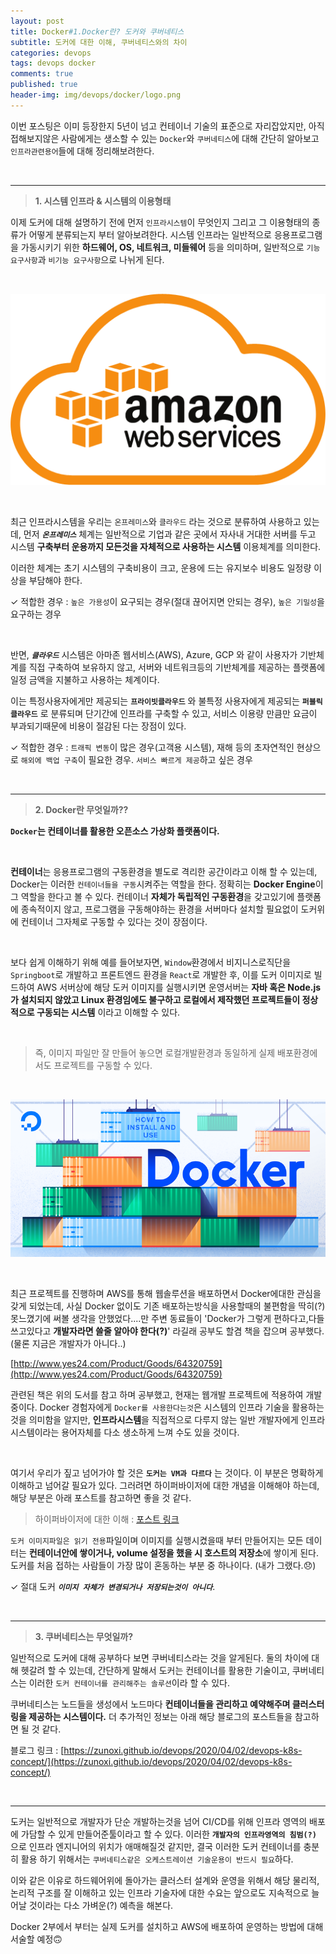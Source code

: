 ```yaml
---
layout: post
title: Docker#1.Docker란? 도커와 쿠버네티스
subtitle: 도커에 대한 이해, 쿠버네티스와의 차이
categories: devops
tags: devops docker
comments: true
published: true
header-img: img/devops/docker/logo.png
---
```


이번 포스팅은 이미 등장한지 5년이 넘고 컨테이너 기술의 표준으로 자리잡았지만, 아직 접해보지않은 사람에게는 생소할 수 있는 `Docker`와 `쿠버네티스`에 대해 간단히 알아보고 `인프라관련용어`들에 대해 정리해보려한다.

<br>

---

 
> **1\. 시스템 인프라 & 시스템의 이용형태**

이제 도커에 대해 설명하기 전에 먼저 `인프라시스템`이 무엇인지 그리고 그 이용형태의 종류가 어떻게 분류되는지 부터 알아보려한다. 시스템 인프라는 일반적으로 응용프로그램을 가동시키기 위한 **하드웨어, OS, 네트워크, 미들웨어** 등을 의미하며, 일반적으로 `기능 요구사항`과 `비기능 요구사항`으로 나뉘게 된다.

<br>

![그림2](/assets/img/devops/docker/docker2.png)

<br>

최근 인프라시스템을 우리는 `온프레미스`와 `클라우드` 라는 것으로 분류하여 사용하고 있는데, 먼저 ***`온프레미스`*** 체계는 일반적으로 기업과 같은 곳에서 자사내 거대한 서버를 두고 시스템 **구축부터 운용까지 모든것을 자체적으로 사용하는 시스템** 이용체계를 의미한다.

이러한 체계는 초기 시스템의 구축비용이 크고, 운용에 드는 유지보수 비용도 일정량 이상을 부담해야 한다.

✓ 적합한 경우 : `높은 가용성`이 요구되는 경우(절대 끊어지면 안되는 경우), `높은 기밀성`을 요구하는 경우

<br>

반면, ***`클라우드`*** 시스템은 아마존 웹서비스(AWS), Azure, GCP 와 같이 사용자가 기반체계를 직접 구축하여 보유하지 않고, 서버와 네트워크등의 기반체계를 제공하는 플랫폼에 일정 금액을 지불하고 사용하는 체계이다. 

이는 특정사용자에게만 제공되는 **`프라이빗클라우드`** 와 불특정 사용자에게 제공되는 **`퍼블릭클라우드`** 로 분류되며 단기간에 인프라를 구축할 수 있고, 서비스 이용량 만큼만 요금이 부과되기때문에 비용이 절감된 다는 장점이 있다.

✓ 적합한 경우 : `트래픽 변동`이 많은 경우(고객용 시스템), 재해 등의 초자연적인 현상으로 `해외에 백업 구축`이 필요한 경우. `서비스 빠르게 제공`하고 싶은 경우

<br>



---

> **2\. Docker란 무엇일까??**

**`Docker`는 컨테이너를 활용한 오픈소스 가상화 플랫폼이다.**

<br>

**컨테이너**는 응용프로그램의 구동환경을 별도로 격리한 공간이라고 이해 할 수 있는데, Docker는 이러한 `컨테이너들을 구동`시켜주는 역할을 한다. 정확히는 **Docker Engine**이 그 역할을 한다고 볼 수 있다. 컨테이너 **자체가 독립적인 구동환경**을 갖고있기에 플랫폼에 종속적이지 않고, 프로그램을 구동해야하는 환경을 서버마다 설치할 필요없이 도커위에 컨테이너 그자체로 구동할 수 있다는 것이 장점이다.

<br>

보다 쉽게 이해하기 위해 예를 들어보자면, `Window`환경에서 비지니스로직단을 `Springboot`로 개발하고 프론트엔드 환경을 `React`로 개발한 후, 이를 도커 이미지로 빌드하여 AWS 서버상에 해당 도커 이미지를 실행시키면 운영서버는 **자바 혹은 Node.js가 설치되지 않았고 Linux 환경임에도 불구하고 로컬에서 제작했던 프로젝트들이 정상적으로 구동되는 시스템** 이라고 이해할 수 있다.

<br>

> 즉, 이미지 파일만 잘 만들어 놓으면 로컬개발환경과 동일하게 실제 배포환경에서도 프로젝트를 구동할 수 있다.

<br>

![그림1](/assets/img/devops/docker/docker1.png)

<br>

최근 프로젝트를 진행하며 AWS를 통해 웹솔루션을 배포하면서 Docker에대한 관심을 갖게 되었는데, 사실 Docker 없이도 기존 배포하는방식을 사용할때의 불편함을 딱히(?) 못느꼈기에 써볼 생각을 안했었다....만 주변 동료들이 'Docker가 그렇게 편하다고,다들 쓰고있다고 **개발자라면 쓸줄 알아야 한다(?)**' 라길래 공부도 할겸 책을 잡으며 공부했다. (물론 지금은 개발자가 아니다..)

[http://www.yes24.com/Product/Goods/64320759](http://www.yes24.com/Product/Goods/64320759)


관련된 책은 위의 도서를 참고 하며 공부했고, 현재는 웹개발 프로젝트에 적용하여 개발중이다. Docker 경험자에게 `Docker를 사용한다는것`은 시스템의 인프라 기술을 활용하는것을 의미함을 알지만, **인프라시스템**을 직접적으로 다루지 않는 일반 개발자에게 인프라 시스템이라는 용어자체를 다소 생소하게 느껴 수도 있을 것이다.

<br>


여기서 우리가 짚고 넘어가야 할 것은 **`도커는 VM과 다르다`** 는 것이다. 이 부분은 명확하게 이해하고 넘어갈 필요가 있다. 그러려면 하이퍼바이저에 대한 개념을 이해해야 하는데, 해당 부분은 아래 포스트를 참고하면 좋을 것 같다.

>  하이퍼바이저에 대한 이해 : [포스트 링크](https://zunoxi.github.io/infra/2020/08/19/infra-linux-hypervisor/)



`도커 이미지파일은 읽기 전용`파일이며 이미지를 실행시켰을때 부터 만들어지는 모든 데이터는 **컨테이너안에 쌓이거나, volume 설정을 했을 시 호스트의 저장소**에 쌓이게 된다. 도커를 처음 접하는 사람들이 가장 많이 혼동하는 부분 중 하나이다. (내가 그랬다.😞)

✓ 절대 도커 ***`이미지 자체가 변경되거나 저장되는것이 아니다`***.

<br>

---

> **3\. 쿠버네티스는 무엇일까?**

일반적으로 도커에 대해 공부하다 보면 쿠버네티스라는 것을 알게된다. 둘의 차이에 대해 헷갈려 할 수 있는데, 간단하게 말해서 도커는 컨테이너를 활용한 기술이고, 쿠버네티스는 이러한 `도커 컨테이너를 관리해주는 솔루션`이라 할 수 있다. 

쿠버네티스는 노드들을 생성에서 노드마다 **컨테이너들을 관리하고 예약해주며 클러스터링을 제공하는 시스템이다.** 더 추가적인 정보는 아래 해당 블로그의 포스트들을 참고하면 될 것 같다.

블로그 링크 : [https://zunoxi.github.io/devops/2020/04/02/devops-k8s-concept/](https://zunoxi.github.io/devops/2020/04/02/devops-k8s-concept/)

<br>

---

도커는 일반적으로 개발자가 단순 개발하는것을 넘어 CI/CD를 위해 인프라 영역의 배포에 가담할 수 있게 만들어준툴이라고 할 수 있다. 이러한 **`개발자의 인프라영역의 침범(?)`** 으로 인프라 엔지니어의 위치가 애매해질것 같지만, 결국 이러한 도커 컨테이너를 충분히 활용 하기 위해서는 `쿠버네티스같은 오케스트레이션 기술운용이 반드시 필요`하다.

이와 같은 이유로 하드웨어위에 돌아가는 클러스터 설계와 운영을 위해서 해당 물리적, 논리적 구조를 잘 이해하고 있는 인프라 기술자에 대한 수요는 앞으로도 지속적으로 늘어날 것이라는 다소 가벼운(?) 예측을 해본다.

Docker 2부에서 부터는 실제 도커를 설치하고 AWS에 배포하여 운영하는 방법에 대해 서술할 예정🙃